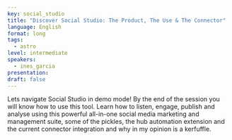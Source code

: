 ```yaml
---
key: social_studio
title: "Discover Social Studio: The Product, The Use & The Connector"
language: English
format: long
tags:
  - astro
level: intermediate
speakers:
  - ines_garcia
presentation: 
draft: false
---
```

Lets navigate Social Studio in demo mode! By the end of the session you will know how to use this tool. Learn how to listen, engage, publish and analyse using this powerful all-in-one social media marketing and management suite, some of the pickles, the hub automation extension and the current connector integration and why in my opinion is a kerfuffle.